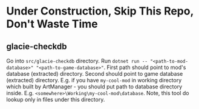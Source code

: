 # Under Construction, Skip This Repo, Don't Waste Time

## glacie-checkdb

Go into `src/glacie-checkdb` directory. Run `dotnet run -- "<path-to-mod-database>" "<path-to-game-database>"`.
First path should point to mod's database (extracted) directory. Second should point to game database (extracted) directory.
E.g. if you have `my-cool-mod` in working directory which built by ArtManager - you should put path to database directory inside.
E.g. `<somewhere>\Working\my-cool-mod\database`. Note, this tool do lookup only in files under this directory.
